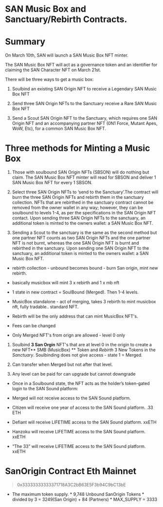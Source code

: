 # SAN Music Box and Sanctuary/Rebirth Contracts.

# Summary

On March 10th, SAN will launch a SAN Music Box NFT minter. 

The SAN Music Box NFT will act as a governance token and an identifier for claiming the SAN Character NFT on March 21st.

There will be three ways to get a music box: 

1. Soulbind an existing SAN Origin NFT to receive a Legendary SAN Music Box NFT

2. Send three SAN Origin NFTs to the Sanctuary receive a Rare SAN Music Box NFT

3. Send a Scout SAN Origin NFT to the Sanctuary, which requires one SAN Origin NFT and an accompanying partner NFT (0N1 Force, Mutant Apes, WoW, Etc), for a common SAN Music Box NFT.


# Three methods for Minting a Music Box 

1. Those with soulbound SAN Origin NFTs (SBSON) will do nothing but claim. The SAN Music Box NFT minter will read for SBSON and deliver 1 SAN Music Box NFT for every 1 SBSON.


2. Select three SAN Origin NFTs to ‘send to the Sanctuary’.The contract will burn the three SAN Origin NFTs and rebirth them in the sanctuary collection. NFTs that are rebirthed in the sanctuary contract cannot be removed from the owner wallet in any way; however, they can be soulbound to levels 1-4, as per the specifications in the SAN Origin NFT contact. Upon sending three SAN Origin NFTs to the sanctuary, an additional token is minted to the owners wallet: a SAN Music Box NFT.


3. Sending a Scout to the sanctuary is the same as the second method but one partner NFT counts as two SAN Origin NFTs and the one partner NFT is not burnt, whereas the one SAN Origin NFT is burnt and rebirthed in the sanctuary. Upon sending one SAN Origin NFT to the sanctuary, an additional token is minted to the owners wallet: a SAN Music Box NFT.


* rebirth collection -  unbound becomes bound - burn San origin, mint new rebirth.  

* basically musicbox will mint 3 x rebirth and 1 x mb nft

* 1 state in new contract = SoulBound (Merged). Then 1-4 levels.

* MusicBox standalone - act of merging, takes 3 rebirth to mint musicbox nft, fully tradable.. standard NFT.
  
* Rebirth will be the only address that can mint MusicBox NFT's.

* Fees can be changed

* Only Merged NFT's from orign are allowed - level 0 only
  
1. Soulbind **3 San Orgin** NFT's that are at level 0 in the origin to create a new NFT** SMB (MusicBox) ** Token and *Rebirth* 3 New Tokens in the *Sanctuary*. Soulbinding does not give access - state 1 = Merged.  
   
2. Can transfer when Merged but not after that level.
   
3. Any level can be paid for can upgrade but cannot downgrade
  
* Once in a Soulbound state, the NFT acts as the holder’s token-gated login to the SAN Sound platform:


* Merged will not receive access to the SAN Sound platform.
* Citizen will receive one year of access to the SAN Sound platform. .33 ETH
* Defiant will receive LIFETIME access to the SAN Sound platform.    xxETH
* Hanzoku will receive LIFETIME access to the SAN Sound platform.  xxETH
* “The 33” will receive LIFETIME access to the SAN Sound platform. xxETH


# SanOrigin Contract Eth Mainnet

> 0x33333333333371718A3C2bB63E5F3b94C9bC13bE
  
   * The maximum token supply.
    * 9,748 Unbound SanOrigin Tokens
    * divided by 3 = 3249(San Origin) + 84 (Partners)
    * MAX_SUPPLY = 3333 

